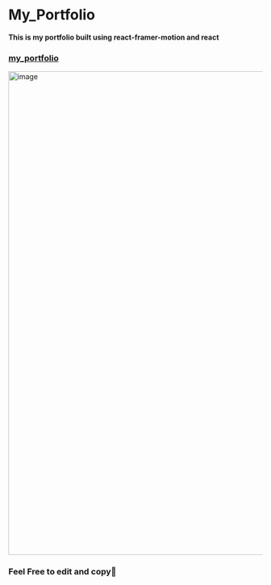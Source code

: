 # My_Portfolio
**This is my portfolio built using react-framer-motion and react**
### [my_portfolio](https://arun-shukla-portfolio.netlify.app/)

<img width="959" alt="image" src="https://github.com/user-attachments/assets/dd19d6f1-3982-461d-bce8-1b83034b181c">

### Feel Free to edit and copy🙂
